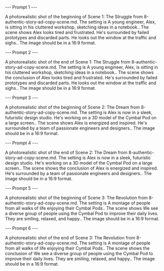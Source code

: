--- Prompt 1 ---

A photorealistic shot of the beginning of Scene 1: The Struggle from 8-authentic-story-ad-copy-scene.md.
The setting is A young engineer, Alex, is sitting in his cluttered workshop, sketching ideas in a notebook..
The scene shows Alex looks tired and frustrated. He's surrounded by failed prototypes and discarded parts. He looks out the window at the traffic and sighs..
The image should be in a 16:9 format.

--- Prompt 2 ---

A photorealistic shot of the end of Scene 1: The Struggle from 8-authentic-story-ad-copy-scene.md.
The setting is A young engineer, Alex, is sitting in his cluttered workshop, sketching ideas in a notebook..
The scene shows the conclusion of Alex looks tired and frustrated. He's surrounded by failed prototypes and discarded parts. He looks out the window at the traffic and sighs..
The image should be in a 16:9 format.

--- Prompt 3 ---

A photorealistic shot of the beginning of Scene 2: The Dream from 8-authentic-story-ad-copy-scene.md.
The setting is Alex is now in a sleek, futuristic design studio. He's working on a 3D model of the Cymbal Pod on a large screen..
The scene shows Alex is energized and inspired. He's surrounded by a team of passionate engineers and designers..
The image should be in a 16:9 format.

--- Prompt 4 ---

A photorealistic shot of the end of Scene 2: The Dream from 8-authentic-story-ad-copy-scene.md.
The setting is Alex is now in a sleek, futuristic design studio. He's working on a 3D model of the Cymbal Pod on a large screen..
The scene shows the conclusion of Alex is energized and inspired. He's surrounded by a team of passionate engineers and designers..
The image should be in a 16:9 format.

--- Prompt 5 ---

A photorealistic shot of the beginning of Scene 3: The Revolution from 8-authentic-story-ad-copy-scene.md.
The setting is A montage of people from all walks of life enjoying their Cymbal Pods..
The scene shows We see a diverse group of people using the Cymbal Pod to improve their daily lives. They are smiling, relaxed, and happy..
The image should be in a 16:9 format.

--- Prompt 6 ---

A photorealistic shot of the end of Scene 3: The Revolution from 8-authentic-story-ad-copy-scene.md.
The setting is A montage of people from all walks of life enjoying their Cymbal Pods..
The scene shows the conclusion of We see a diverse group of people using the Cymbal Pod to improve their daily lives. They are smiling, relaxed, and happy..
The image should be in a 16:9 format.

